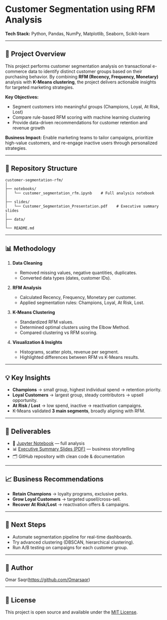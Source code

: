 # Customer Segmentation using RFM Analysis

**Tech Stack:** Python, Pandas, NumPy, Matplotlib, Seaborn, Scikit-learn

---

## 🎯 Project Overview

This project performs customer segmentation analysis on transactional e-commerce data to identify distinct customer groups based on their purchasing behavior. By combining **RFM (Recency, Frequency, Monetary)** analysis with **K-Means clustering**, the project delivers actionable insights for targeted marketing strategies.

**Key Objectives:**
- Segment customers into meaningful groups (Champions, Loyal, At Risk, Lost)
- Compare rule-based RFM scoring with machine learning clustering
- Provide data-driven recommendations for customer retention and revenue growth

**Business Impact:** Enable marketing teams to tailor campaigns, prioritize high-value customers, and re-engage inactive users through personalized strategies.

---

## 📁 Repository Structure

```
customer-segmentation-rfm/
│
├── notebooks/
│   └── customer_segmentation_rfm.ipynb    # Full analysis notebook
│
├── slides/
│   └── Customer_Segmentation_Presentation.pdf    # Executive summary slides
│
├── data/    
│
└── README.md
```

---

## 📊 Methodology

1. **Data Cleaning**
   - Removed missing values, negative quantities, duplicates.
   - Converted data types (dates, customer IDs).

2. **RFM Analysis**
   - Calculated Recency, Frequency, Monetary per customer.
   - Applied segmentation rules: Champions, Loyal, At Risk, Lost.

3. **K-Means Clustering**
   - Standardized RFM values.
   - Determined optimal clusters using the Elbow Method.
   - Compared clustering vs RFM scoring.

4. **Visualization & Insights**
   - Histograms, scatter plots, revenue per segment.
   - Highlighted differences between RFM vs K-Means results.

---

## 💡 Key Insights

- **Champions** → small group, highest individual spend → retention priority.
- **Loyal Customers** → largest group, steady contributors → upsell opportunity.
- **At Risk / Lost** → low spend, inactive → reactivation campaigns.
- K-Means validated **3 main segments**, broadly aligning with RFM.

---

## 🚀 Deliverables

- 📓 [Jupyter Notebook](notebooks/customer_segmentation_rfm.ipynb) — full analysis
- 📊 [Executive Summary Slides (PDF)](slides/Customer_Segmentation_Presentation.pdf) — business storytelling
- 🗂️ GitHub repository with clean code & documentation

---

## 📈 Business Recommendations

- **Retain Champions** → loyalty programs, exclusive perks.
- **Grow Loyal Customers** → targeted upsell/cross-sell.
- **Recover At Risk/Lost** → reactivation offers & campaigns.

---

## 📖 Next Steps 

- Automate segmentation pipeline for real-time dashboards.
- Try advanced clustering (DBSCAN, hierarchical clustering).
- Run A/B testing on campaigns for each customer group.

---

## 👤 Author

Omar Saqr(https://github.com/Omarsaqr)

---

## 📄 License

This project is open source and available under the [MIT License](LICENSE).
